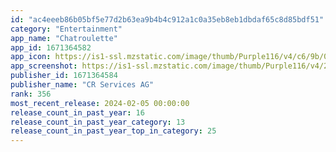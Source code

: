 ```yaml
---
id: "ac4eeeb86b05bf5e77d2b63ea9b4b4c912a1c0a35eb8eb1dbdaf65c8d85bdf51"
category: "Entertainment"
app_name: "Chatroulette"
app_id: 1671364582
app_icon: https://is1-ssl.mzstatic.com/image/thumb/Purple116/v4/c6/9b/08/c69b0802-3b40-9ac2-08aa-fba4082ee90e/AppIcon-0-0-1x_U007emarketing-0-7-0-85-220.png/1024x1024bb.png
app_screenshot: https://is1-ssl.mzstatic.com/image/thumb/Purple116/v4/29/2d/8d/292d8dcd-ccec-169b-f6ae-412ce82667a7/e7a31b14-c154-4818-b269-a42f0346820d_1.jpg/1242x2688bb.png
publisher_id: 1671364584
publisher_name: "CR Services AG"
rank: 356
most_recent_release: 2024-02-05 00:00:00
release_count_in_past_year: 16
release_count_in_past_year_category: 13
release_count_in_past_year_top_in_category: 25
---
```

